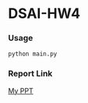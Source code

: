 # DSAI-HW4

### Usage

``` python main.py ```

### Report Link
[My PPT](https://docs.google.com/presentation/d/1zcZiBMNmR47V3zwmT-IqTtKm9ijDzJWnWsQPpjEYwMQ/edit?usp=sharing)
